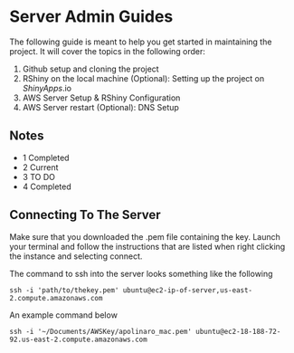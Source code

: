 # Server Admin Guides

The following guide is meant to help you get started in maintaining the project. It will cover the topics in the following order:

1. Github setup and cloning the project
2. RShiny on the local machine
	(Optional): Setting up the project on _ShinyApps_.io
3. AWS Server Setup & RShiny Configuration
4. AWS Server restart
	(Optional): DNS Setup


## Notes
- 1 Completed
- 2 Current
- 3 TO DO
- 4 Completed

## Connecting To The Server

Make sure that you downloaded the .pem file containing the key. Launch your terminal and follow the instructions that are listed when right clicking the instance and selecting connect.

The command to ssh into the server looks something like the following

	ssh -i 'path/to/thekey.pem' ubuntu@ec2-ip-of-server,us-east-2.compute.amazonaws.com

An example command below

	ssh -i '~/Documents/AWSKey/apolinaro_mac.pem' ubuntu@ec2-18-188-72-92.us-east-2.compute.amazonaws.com

